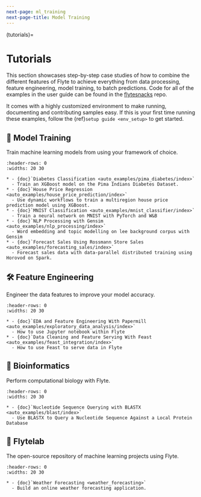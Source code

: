 ```yaml
---
next-page: ml_training
next-page-title: Model Training
---
```


(tutorials)=

# Tutorials

This section showcases step-by-step case studies of how to combine the different
features of Flyte to achieve everything from data processing, feature engineering,
model training, to batch predictions. Code for all of the examples in the user
guide can be found in the [flytesnacks](https://github.com/flyteorg/flytesnacks) repo.

It comes with a highly customized environment to make running, documenting and
contributing samples easy. If this is your first time running these examples, follow the
{ref}`setup guide <env_setup>` to get started.

## 🤖 Model Training

Train machine learning models from using your framework of choice.

```{list-table}
:header-rows: 0
:widths: 20 30

* - {doc}`Diabetes Classification <auto_examples/pima_diabetes/index>`
  - Train an XGBoost model on the Pima Indians Diabetes Dataset.
* - {doc}`House Price Regression <auto_examples/house_price_prediction/index>`
  - Use dynamic workflows to train a multiregion house price prediction model using XGBoost.
* - {doc}`MNIST Classification <auto_examples/mnist_classifier/index>`
  - Train a neural network on MNIST with PyTorch and W&B
* - {doc}`NLP Processing with Gensim <auto_examples/nlp_processing/index>`
  - Word embedding and topic modelling on lee background corpus with Gensim
* - {doc}`Forecast Sales Using Rossmann Store Sales <auto_examples/forecasting_sales/index>`
  - Forecast sales data with data-parallel distributed training using Horovod on Spark.
```

## 🛠 Feature Engineering

Engineer the data features to improve your model accuracy.

```{list-table}
:header-rows: 0
:widths: 20 30

* - {doc}`EDA and Feature Engineering With Papermill <auto_examples/exploratory_data_analysis/index>`
  - How to use Jupyter notebook within Flyte
* - {doc}`Data Cleaning and Feature Serving With Feast <auto_examples/feast_integration/index>`
  - How to use Feast to serve data in Flyte
```

## 🧪 Bioinformatics

Perform computational biology with Flyte.

```{list-table}
:header-rows: 0
:widths: 20 30

* - {doc}`Nucleotide Sequence Querying with BLASTX <auto_examples/blast/index>`
  - Use BLASTX to Query a Nucleotide Sequence Against a Local Protein Database
```

## 🔬 Flytelab

The open-source repository of machine learning projects using Flyte.

```{list-table}
:header-rows: 0
:widths: 20 30

* - {doc}`Weather Forecasting <weather_forecasting>`
  - Build an online weather forecasting application.
```
